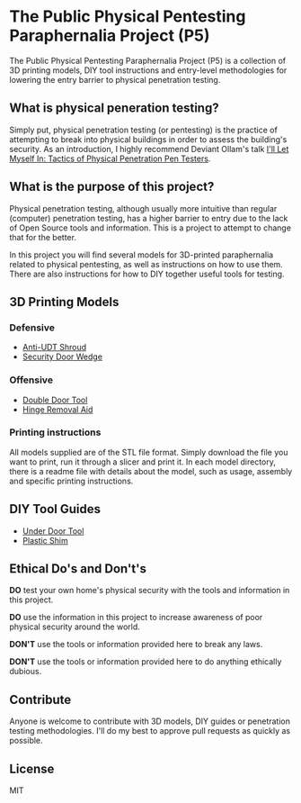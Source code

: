 # The Public Physical Pentesting Paraphernalia Project (P5) 

The Public Physical Pentesting Paraphernalia Project (P5) is a collection of 3D printing models, DIY tool instructions and entry-level methodologies for lowering the entry barrier to physical penetration testing.


## What is physical peneration testing?

Simply put, physical penetration testing (or pentesting) is the practice of attempting to break into physical buildings in order to assess the building's security. As an introduction, I highly recommend Deviant Ollam's talk [I'll Let Myself In: Tactics of Physical Penetration Pen Testers](https://www.youtube.com/watch?v=rnmcRTnTNC8).

## What is the purpose of this project?

Physical penetration testing, although usually more intuitive than regular (computer) penetration testing, has a higher barrier to entry due to the lack of Open Source tools and information. This is a project to attempt to change that for the better.

In this project you will find several models for 3D-printed paraphernalia related to physical pentesting, as well as instructions on how to use them. There are also instructions for how to DIY together useful tools for testing.

## 3D Printing Models

### Defensive

- [Anti-UDT Shroud](models/anti-udt-shroud/)
- [Security Door Wedge](models/security-door-wedge/) 

### Offensive

- [Double Door Tool](models/double-door-tool/)
- [Hinge Removal Aid](models/hinge-removal-aid/)

### Printing instructions

All models supplied are of the STL file format. Simply download the file you want to print, run it through a slicer and print it. In each model directory, there is a readme file with details about the model, such as usage, assembly and specific printing instructions.

## DIY Tool Guides

- [Under Door Tool](diy/under-door-tool.md)
- [Plastic Shim](diy/plastic-shim.md)

## Ethical Do's and Don't's

**DO** test your own home's physical security with the tools and information in this project.

**DO** use the information in this project to increase awareness of poor physical security around the world.

**DON'T** use the tools or information provided here to break any laws.

**DON'T** use the tools or information provided here to do anything ethically dubious.

## Contribute

Anyone is welcome to contribute with 3D models, DIY guides or penetration testing methodologies. I'll do my best to approve pull requests as quickly as possible.

## License 
MIT

